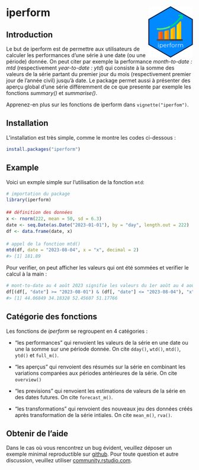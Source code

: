 
<!-- README.md is generated from README.Rmd. Please edit that file -->

# iperform <a href="https://ip-ilunga.com"><img src="man/figures/logo.png" align="right" height="138" alt="ip ilunga" /></a>

<!-- badges: start -->
<!-- badges: end -->

## Introduction

Le but de iperform est de permettre aux utilisateurs de calculer les
performances d’une série à une date (ou une période) donnée. On peut
citer par exemple la performance *month-to-date : mtd* (respectivement
*year-to-date : ytd*) qui consiste à la somme des valeurs de la série
partant du premier jour du mois (respectivement premier jour de l’année
civil) jusqu’à date. Le package permet aussi à présenter des aperçu
global d’une série différemment de ce que presente par exemple les
fonctions *summary()* et *summarise()*.

Apprenez-en plus sur les fonctions de iperform dans
`vignette("iperfom")`.

## Installation

L’installation est très simple, comme le montre les codes ci-dessous :

``` r
install.packages("iperform")
```

## Example

Voici un exmple simple sur l’utilisation de la fonction `mtd`:

``` r
# importation du package
library(iperform)

## définition des données 
x <- rnorm(222, mean = 50, sd = 6.3)
date <- seq.Date(as.Date("2023-01-01"), by = "day", length.out = 222)
df <- data.frame(date, x)

# appel de la fonction mtd()
mtd(df, date = "2023-08-04", x = "x", decimal = 2)
#> [1] 181.89
```

Pour verifier, on peut afficher les valeurs qui ont été sommées et
verifier le calcul à la main :

``` r
# mont-to-date au 4 août 2023 signifie les valeurs du 1er août au 4 août iclus
df[(df[, "date"] >= "2023-08-01") & (df[, "date"] <= "2023-08-04"), "x"]
#> [1] 44.06849 34.18328 52.45607 51.17766
```

## Catégorie des fonctions

Les fonctions de *iperform* se regroupent en 4 catégories :

- “les performances” qui renvoient les valeurs de la série en une date
  ou une la somme sur une période donnée. On cite `dday()`, `wtd()`,
  `mtd()`, `ytd()` et `full_m()`.

- “les aperçus” qui renvoient des résumés sur la série en combinant les
  variations comparées aux périodes antérieures de la série. On cite
  `overview()`

- “les previsions” qui renvoient les estimations de valeurs de la série
  en des dates futures. On cite `forecast_m()`.

- “les transformations” qui renvoient des nouveaux jeu des données créés
  après transformation de la série intiales. On cite `mean_m()`,
  `rva()`.

## Obtenir de l’aide

Dans le cas où vous rencontrez un bug évident, veuillez déposer un
exemple minimal reproductible sur [github](https://github.com/). Pour
toute question et autre discussion, veuillez utiliser
[community.rstudio.com](https://community.rstudio.com/).
